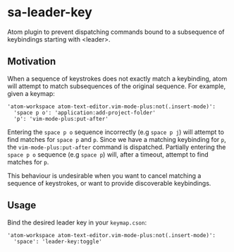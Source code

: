 # sa-leader-key

Atom plugin to prevent dispatching commands bound to a subsequence of keybindings starting with &lt;leader&gt;.

## Motivation

When a sequence of keystrokes does not exactly match a keybinding, atom will attempt to match subsequences of the original sequence. For example, given a keymap:

```
'atom-workspace atom-text-editor.vim-mode-plus:not(.insert-mode)':
  'space p o': 'application:add-project-folder'
  'p': 'vim-mode-plus:put-after'
```

Entering the `space p o` sequence incorrectly (e.g `space p j`) will attempt to find matches for `space p` and `p`. Since we have a matching keybinding for `p`, the `vim-mode-plus:put-after` command is dispatched. Partially entering the `space p o` sequence (e.g `space p`) will, after a timeout, attempt to find matches for `p`.

This behaviour is undesirable when you want to cancel matching a sequence of keystrokes, or want to provide discoverable keybindings.

## Usage

Bind the desired leader key in your `keymap.cson`:

```
'atom-workspace atom-text-editor.vim-mode-plus:not(.insert-mode)':
  'space': 'leader-key:toggle'
```
